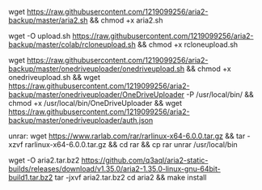 wget https://raw.githubusercontent.com/1219099256/aria2-backup/master/aria2.sh && chmod +x aria2.sh

wget -O upload.sh https://raw.githubusercontent.com/1219099256/aria2-backup/master/colab/rcloneupload.sh && chmod +x rcloneupload.sh

wget https://raw.githubusercontent.com/1219099256/aria2-backup/master/onedriveuploader/onedriveupload.sh && chmod +x onedriveupload.sh && wget https://raw.githubusercontent.com/1219099256/aria2-backup/master/onedriveuploader/OneDriveUploader -P /usr/local/bin/ && chmod +x /usr/local/bin/OneDriveUploader && wget https://raw.githubusercontent.com/1219099256/aria2-backup/master/onedriveuploader/auth.json

unrar:
wget https://www.rarlab.com/rar/rarlinux-x64-6.0.0.tar.gz && tar -xzvf rarlinux-x64-6.0.0.tar.gz && cd rar && cp rar unrar /usr/local/bin


wget -O aria2.tar.bz2 https://github.com/q3aql/aria2-static-builds/releases/download/v1.35.0/aria2-1.35.0-linux-gnu-64bit-build1.tar.bz2
tar -jxvf aria2.tar.bz2
cd aria2 && make install
